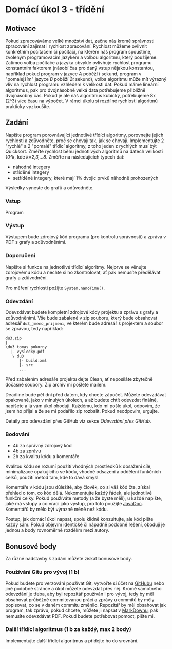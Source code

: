 # Domácí úkol 3 - třídění

## Motivace

Pokud zpracováváme velké množství dat, začne nás kromě správnosti zpracování
zajímat i rychlost zpracování. Rychlost můžeme ovlivnit konkrétním
počítačem či počítači, na kterém náš program spouštíme, zvoleným programovacím
jazykem a volbou algoritmu, který použijeme. Zatímco volba počítače a jazyka
obvykle ovlivňuje rychlost programu konstantním faktorem (násobí čas pro daný
vstup nějakou konstantou, například pokud program v jazyce *A* poběží *t* sekund,
program v "pomalejším" jazyce *B* poběží *2t* sekund), volba algoritmu může mít
výrazný vliv na rychlost programu vzhledem k velikosti dat. Pokud máme lineární
algoritmus, pak pro dvojnásobně velká data potřebujeme přibližně dvojnásobný
čas. Pokud je ale náš algoritmus kubický, potřebujeme 8x (2^3) více času na
výpočet. V rámci úkolu si rozdílné rychlosti algoritmů prakticky vyzkoušíte.

## Zadání

Napište program porovnávající jednotlivé třídící algoritmy, porovnejte jejich
rychlosti a zdůvodněte, proč se chovají tak, jak se chovají. Implementujte 2
"rychlé" a 2 "pomalé" třídící algoritmy, z toho jeden z rychlých musí být
Quicksort. Změřte rychlost běhu jednotlivých algoritmů na datech velikostí
*10^k*, kde *k=2,3,...8*. Změřte na
následujících typech dat:
 - náhodné integery
 - stříděné integery
 - setříděné integery, které mají 1% dvojic prvků náhodně prohozených

Výsledky vyneste do grafů a odůvodněte. 

### Vstup
Program 

### Výstup
Výstupem bude zdrojový kód programu (pro kontrolu správnosti) a zpráva v PDF s grafy a zdůvodněními.

### Doporučení

Napište si funkce na jednotlivé třídící algoritmy. Nejprve se věnujte zdrojovému
kódu a nechte si ho zkontrolovat, ať pak nemusíte předělávat grafy a zdůvodnění.  

Pro měření rychlosti požijte `System.nanoTime()`.

### Odevzdání
Odevzdávat budete kompletní zdrojové kódy projektu a zprávu s grafy a zdůvodněními. Vše
bude zabalené v zip souboru, který bude obsahovat adresář `du3_jmeno_prijmeni`,
ve kterém bude adresář s projektem a soubor se zprávou, tedy například:
```
du3.zip
|
\du3_tomas_pokorny
  |- vysledky.pdf
   \ du3
      |- build.xml
      |- src
      ...  
```
Před zabalením adresáře projektu dejte Clean, ať neposíláte zbytečně dočasné
soubory. Zip archiv mi pošlete mailem. 

Deadline bude pět dní před datem, kdy chcete zápočet. Můžete odevzdávat
opakovaně, jako v minulých úkolech, a až budete chtít odevzdat finálně, napíšete
a já vám úkol oboduji. Každému, kdo mi pošle úkol, odpovím, že jsem ho přijal a
že se mi podařilo zip rozbalit. Pokud neodpovím, urgujte.

Detaily pro odevzdání přes GitHub viz sekce *Odevzdání přes GitHub*.

### Bodování
- 4b za správný zdrojový kód
- 4b za zprávu
- 2b za kvalitu kódu a komentáře

Kvalitou kódu se rozumí použití vhodných prostředků k dosažení cíle,
minimalizace opakujícího se kódu, vhodné odsazení a oddělení funkčních celků,
použití metod tam, kde to dává smysl.

Komentáře v kódu jsou důležité, aby člověk, co si váš kód čte, získal přehled o
tom, co kód dělá. Nekomentujte každý řádek, ale jednotlivé funkční celky. Pokud
používáte metody (a že byste měli), u každé napište, jaké má vstupy a co vrací
jako výstup, pro toto použijte
[JavaDoc](http://www.oracle.com/technetwork/articles/java/index-137868.html).
Komentářů by mělo být výrazně méně než kódu.

Postup, jak domácí úkol napsat, spolu klidně konzultujte, ale kód pište každý
sám. Pokud objevím identické či nápadně podobné řešení, oboduji je jednou a body
rovnoměrně rozdělím mezi autory. 


## Bonusové body

Za různé nadstavby k zadání můžete získat bonusové body. 

### Používání Gitu pro vývoj (1 b)

Pokud budete pro verzování používat Git, vytvořte si účet na
[GitHubu](https://github.com) nebo jiné
podobné stránce a úkol můžete odevzdat přes něj. Kromě samotného odevzdání je
třeba, aby byl repozitář používán i pro vývoj, tedy by měl obsahovat průběžně
commitovanou práci a zprávy u commitů by měly popisovat, co se v daném commitu
změnilo. Repozitář by měl obsahovat jak program, tak zprávu, pokud chcete,
můžete ji napsat v 
[MarkDownu](https://github.com/adam-p/markdown-here/wiki/Markdown-Cheatsheet),
pak nemusíte odevzdávat PDF.
Pokud budete potřebovat pomoct, pište mi.

### Další třídící algoritmus (1 b za každý, max 2 body)
Implementujte další třídící algoritmus a přidejte ho do srovnání.

